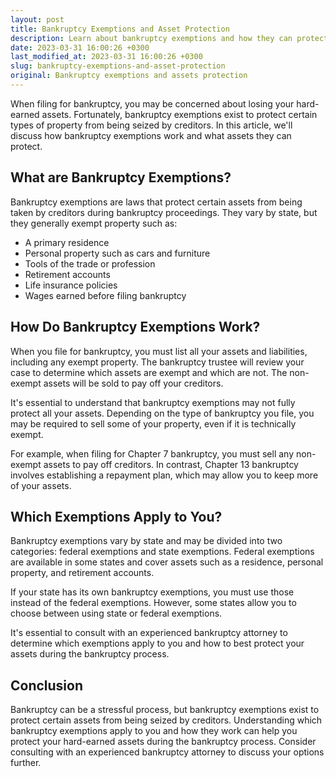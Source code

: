 ```yaml
---
layout: post
title: Bankruptcy Exemptions and Asset Protection
description: Learn about bankruptcy exemptions and how they can protect your assets during the bankruptcy process with this legal advice article on bankruptcy law.
date: 2023-03-31 16:00:26 +0300
last_modified_at: 2023-03-31 16:00:26 +0300
slug: bankruptcy-exemptions-and-asset-protection
original: Bankruptcy exemptions and assets protection
---
```


When filing for bankruptcy, you may be concerned about losing your hard-earned assets. Fortunately, bankruptcy exemptions exist to protect certain types of property from being seized by creditors. In this article, we'll discuss how bankruptcy exemptions work and what assets they can protect.

## What are Bankruptcy Exemptions?

Bankruptcy exemptions are laws that protect certain assets from being taken by creditors during bankruptcy proceedings. They vary by state, but they generally exempt property such as:

- A primary residence
- Personal property such as cars and furniture
- Tools of the trade or profession
- Retirement accounts
- Life insurance policies
- Wages earned before filing bankruptcy

## How Do Bankruptcy Exemptions Work?

When you file for bankruptcy, you must list all your assets and liabilities, including any exempt property. The bankruptcy trustee will review your case to determine which assets are exempt and which are not. The non-exempt assets will be sold to pay off your creditors.

It's essential to understand that bankruptcy exemptions may not fully protect all your assets. Depending on the type of bankruptcy you file, you may be required to sell some of your property, even if it is technically exempt.

For example, when filing for Chapter 7 bankruptcy, you must sell any non-exempt assets to pay off creditors. In contrast, Chapter 13 bankruptcy involves establishing a repayment plan, which may allow you to keep more of your assets.

## Which Exemptions Apply to You?

Bankruptcy exemptions vary by state and may be divided into two categories: federal exemptions and state exemptions. Federal exemptions are available in some states and cover assets such as a residence, personal property, and retirement accounts.

If your state has its own bankruptcy exemptions, you must use those instead of the federal exemptions. However, some states allow you to choose between using state or federal exemptions.

It's essential to consult with an experienced bankruptcy attorney to determine which exemptions apply to you and how to best protect your assets during the bankruptcy process.

## Conclusion

Bankruptcy can be a stressful process, but bankruptcy exemptions exist to protect certain assets from being seized by creditors. Understanding which bankruptcy exemptions apply to you and how they work can help you protect your hard-earned assets during the bankruptcy process. Consider consulting with an experienced bankruptcy attorney to discuss your options further.